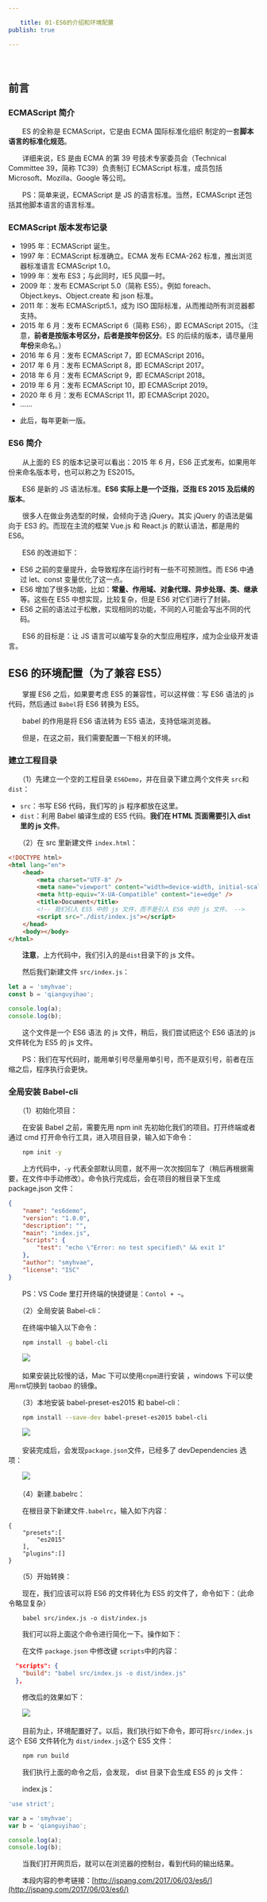 ```yaml
---

　　title: 01-ES6的介绍和环境配置
publish: true

---
```


　　<ArticleTopAd></ArticleTopAd>

## 前言

### ECMAScript 简介

　　ES 的全称是 ECMAScript，它是由 ECMA 国际标准化组织 制定的一套**脚本语言的标准化规范**。

　　详细来说，ES 是由 ECMA 的第 39 号技术专家委员会（Technical Committee 39，简称 TC39）负责制订 ECMAScript 标准，成员包括 Microsoft、Mozilla、Google 等公司。

　　PS：简单来说，ECMAScript 是 JS 的语言标准。当然，ECMAScript 还包括其他脚本语言的语言标准。

### ECMAScript 版本发布记录

- 1995 年：ECMAScript 诞生。
- 1997 年：ECMAScript 标准确立。ECMA 发布 ECMA-262 标准，推出浏览器标准语言 ECMAScript 1.0。
- 1999 年：发布 ES3；与此同时，IE5 风靡一时。
- 2009 年：发布 ECMAScript 5.0（简称 ES5）。例如 foreach、Object.keys、Object.create 和 json 标准。
- 2011 年：发布 ECMAScript5.1，成为 ISO 国际标准，从而推动所有浏览器都支持。
- 2015 年 6 月：发布 ECMAScript 6（简称 ES6），即 ECMAScript 2015。（注意，**前者是按版本号区分，后者是按年份区分**。ES 的后续的版本，请尽量用**年份**来命名。）
- 2016 年 6 月：发布 ECMAScript 7，即 ECMAScript 2016。
- 2017 年 6 月：发布 ECMAScript 8，即 ECMAScript 2017。
- 2018 年 6 月：发布 ECMAScript 9，即 ECMAScript 2018。
- 2019 年 6 月：发布 ECMAScript 10，即 ECMAScript 2019。
- 2020 年 6 月：发布 ECMAScript 11，即 ECMAScript 2020。
- ......

* 此后，每年更新一版。

### ES6 简介

　　从上面的 ES 的版本记录可以看出：2015 年 6 月，ES6 正式发布。如果用年份来命名版本号，也可以称之为 ES2015。

　　ES6 是新的 JS 语法标准。**ES6 实际上是一个泛指，泛指 ES 2015 及后续的版本**。

　　很多人在做业务选型的时候，会倾向于选 jQuery。其实 jQuery 的语法是偏向于 ES3 的。而现在主流的框架 Vue.js 和 React.js 的默认语法，都是用的 ES6。

　　ES6 的改进如下：

- ES6 之前的变量提升，会导致程序在运行时有一些不可预测性。而 ES6 中通过 let、const 变量优化了这一点。
- ES6 增加了很多功能，比如：**常量、作用域、对象代理、异步处理、类、继承**等。这些在 ES5 中想实现，比较复杂，但是 ES6 对它们进行了封装。
- ES6 之前的语法过于松散，实现相同的功能，不同的人可能会写出不同的代码。

　　ES6 的目标是：让 JS 语言可以编写复杂的大型应用程序，成为企业级开发语言。

## ES6 的环境配置（为了兼容 ES5）

　　掌握 ES6 之后，如果要考虑 ES5 的兼容性，可以这样做：写 ES6 语法的 js 代码，然后通过 `Babel`将 ES6 转换为 ES5。

　　babel 的作用是将 ES6 语法转为 ES5 语法，支持低端浏览器。

　　但是，在这之前，我们需要配置一下相关的环境。

### 建立工程目录

　　（1）先建立一个空的工程目录 `ES6Demo`，并在目录下建立两个文件夹 `src`和 `dist`：

- `src`：书写 ES6 代码，我们写的 js 程序都放在这里。
- `dist`：利用 Babel 编译生成的 ES5 代码。**我们在 HTML 页面需要引入 dist 里的 js 文件**。

　　（2）在 src 里新建文件 `index.html`：

```html
<!DOCTYPE html>
<html lang="en">
    <head>
        <meta charset="UTF-8" />
        <meta name="viewport" content="width=device-width, initial-scale=1.0" />
        <meta http-equiv="X-UA-Compatible" content="ie=edge" />
        <title>Document</title>
        <!-- 我们引入 ES5 中的 js 文件，而不是引入 ES6 中的 js 文件。 -->
        <script src="./dist/index.js"></script>
    </head>
    <body></body>
</html>
```

　　**注意**，上方代码中，我们引入的是`dist`目录下的 js 文件。

　　然后我们新建文件 `src/index.js`：

```javascript
let a = 'smyhvae';
const b = 'qianguyihao';

console.log(a);
console.log(b);
```

　　这个文件是一个 ES6 语法 的 js 文件，稍后，我们尝试把这个 ES6 语法的 js 文件转化为 ES5 的 js 文件。

　　PS：我们在写代码时，能用单引号尽量用单引号，而不是双引号，前者在压缩之后，程序执行会更快。

### 全局安装 Babel-cli

　　（1）初始化项目：

　　在安装 Babel 之前，需要先用 npm init 先初始化我们的项目。打开终端或者通过 cmd 打开命令行工具，进入项目目录，输入如下命令：

```bash
	npm init -y
```

　　上方代码中，`-y` 代表全部默认同意，就不用一次次按回车了（稍后再根据需要，在文件中手动修改）。命令执行完成后，会在项目的根目录下生成 package.json 文件：

```json
{
    "name": "es6demo",
    "version": "1.0.0",
    "description": "",
    "main": "index.js",
    "scripts": {
        "test": "echo \"Error: no test specified\" && exit 1"
    },
    "author": "smyhvae",
    "license": "ISC"
}
```

　　PS：VS Code 里打开终端的快捷键是：`Contol + ~`。

　　（2）全局安装 Babel-cli：

　　在终端中输入以下命令：

```bash
	npm install -g babel-cli
```

　　![](http://img.smyhvae.com/20180304_1305.png)

　　如果安装比较慢的话，Mac 下可以使用`cnpm`进行安装 ，windows 下可以使用`nrm`切换到 taobao 的镜像。

　　（3）本地安装 babel-preset-es2015 和 babel-cli：

```bash
	npm install --save-dev babel-preset-es2015 babel-cli
```

　　![](http://img.smyhvae.com/20180304_1307.png)

　　安装完成后，会发现`package.json`文件，已经多了 devDependencies 选项：

　　![](http://img.smyhvae.com/20180304_1308.png)

　　（4）新建.babelrc：

　　在根目录下新建文件`.babelrc`，输入如下内容：

```
{
    "presets":[
        "es2015"
    ],
    "plugins":[]
}
```

　　（5）开始转换：

　　现在，我们应该可以将 ES6 的文件转化为 ES5 的文件了，命令如下：（此命令略显复杂）

```
	babel src/index.js -o dist/index.js
```

　　我们可以将上面这个命令进行简化一下。操作如下：

　　在文件 `package.json` 中修改键 `scripts`中的内容：

```json
  "scripts": {
    "build": "babel src/index.js -o dist/index.js"
  },
```

　　修改后的效果如下：

　　![](http://img.smyhvae.com/20180304_1315.png)

　　目前为止，环境配置好了。以后，我们执行如下命令，即可将`src/index.js`这个 ES6 文件转化为 `dist/index.js`这个 ES5 文件：

```bash
	npm run build
```

　　我们执行上面的命令之后，会发现， dist 目录下会生成 ES5 的 js 文件：

　　index.js：

```javascript
'use strict';

var a = 'smyhvae';
var b = 'qianguyihao';

console.log(a);
console.log(b);
```

　　当我们打开网页后，就可以在浏览器的控制台，看到代码的输出结果。

　　本段内容的参考链接：[http://jspang.com/2017/06/03/es6/](http://jspang.com/2017/06/03/es6/)
